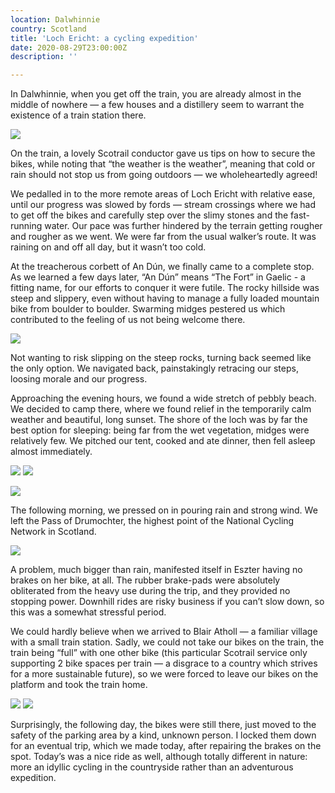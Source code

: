 ```yaml
---
location: Dalwhinnie
country: Scotland
title: 'Loch Ericht: a cycling expedition'
date: 2020-08-29T23:00:00Z
description: ''

---
```

In Dalwhinnie, when you get off the train, you are already almost in the middle of nowhere — a few houses and a distillery seem to warrant the existence of a train station there.

![](/img/dscf3127.JPG)

On the train, a lovely Scotrail conductor gave us tips on how to secure the bikes, while noting that “the weather is the weather”, meaning that cold or rain should not stop us from going outdoors — we wholeheartedly agreed!

We pedalled in to the more remote areas of Loch Ericht with relative ease, until our progress was slowed by fords — stream crossings where we had to get off the bikes and carefully step over the slimy stones and the fast-running water. Our pace was further hindered by the terrain getting rougher and rougher as we went. We were far from the usual walker’s route. It was raining on and off all day, but it wasn’t too cold.

At the treacherous corbett of An Dún, we finally came to a complete stop. As we learned a few days later, “An Dún” means “The Fort” in Gaelic - a fitting name, for our efforts to conquer it were futile. The rocky hillside was steep and slippery, even without having to manage a fully loaded mountain bike from boulder to boulder. Swarming midges pestered us which contributed to the feeling of us not being welcome there.

![](/img/loch_ericht_map.png)

Not wanting to risk slipping on the steep rocks, turning back seemed like the only option. We navigated back, painstakingly retracing our steps, loosing morale and our progress.

Approaching the evening hours, we found a wide stretch of pebbly beach. We decided to camp there, where we found relief in the temporarily calm weather and beautiful, long sunset. The shore of the loch was by far the best option for sleeping: being far from the wet vegetation, midges were relatively few. We pitched our tent, cooked and ate dinner, then fell asleep almost immediately.

![](/img/dscf3679.jpg)
![](/img/dscf3671.jpg)

![](/img/dscf3641.jpg)

The following morning, we pressed on in pouring rain and strong wind. We left the Pass of Drumochter, the highest point of the National Cycling Network in Scotland.

![](/img/dscf3701.jpg)

A problem, much bigger than rain, manifested itself in Eszter having no brakes on her bike, at all. The rubber brake-pads were absolutely obliterated from the heavy use during the trip, and they provided no stopping power. Downhill rides are risky business if you can’t slow down, so this was a somewhat stressful period.

We could hardly believe when we arrived to Blair Atholl — a familiar village with a small train station. Sadly, we could not take our bikes on the train, the train being “full” with one other bike (this particular Scotrail service only supporting 2 bike spaces per train — a disgrace to a country which strives for a more sustainable future), so we were forced to leave our bikes on the platform and took the train home.

![](/img/dscf3572.jpg)
![](/img/dscf3637.jpg)

Surprisingly, the following day, the bikes were still there, just moved to the safety of the parking area by a kind, unknown person. I locked them down for an eventual trip, which we made today, after repairing the brakes on the spot. Today’s was a nice ride as well, although totally different in nature: more an idyllic cycling in the countryside rather than an adventurous expedition.